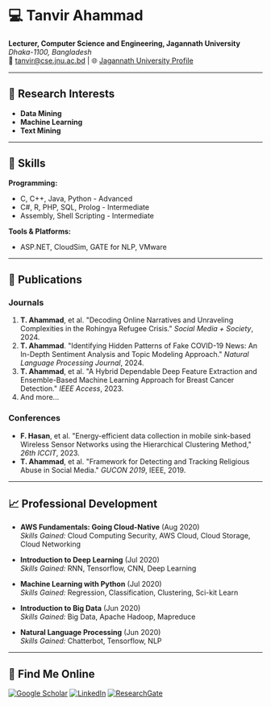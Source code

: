 # 💻 Tanvir Ahammad
**Lecturer, Computer Science and Engineering, Jagannath University**  
*Dhaka-1100, Bangladesh*  
📧 tanvir@cse.jnu.ac.bd | 🌐 [Jagannath University Profile](https://jnu.ac.bd/fm/pview/10758)

---

## 🎯 Research Interests
- **Data Mining**
- **Machine Learning**
- **Text Mining**

---

## 🔧 Skills
**Programming:**  
- C, C++, Java, Python - Advanced  
- C#, R, PHP, SQL, Prolog - Intermediate  
- Assembly, Shell Scripting - Intermediate  

**Tools & Platforms:**  
- ASP.NET, CloudSim, GATE for NLP, VMware

---

## 📄 Publications
### Journals
1. **T. Ahammad**, et al. "Decoding Online Narratives and Unraveling Complexities in the Rohingya Refugee Crisis." *Social Media + Society*, 2024.
2. **T. Ahammad**. "Identifying Hidden Patterns of Fake COVID-19 News: An In-Depth Sentiment Analysis and Topic Modeling Approach." *Natural Language Processing Journal*, 2024.
3. **T. Ahammad**, et al. "A Hybrid Dependable Deep Feature Extraction and Ensemble-Based Machine Learning Approach for Breast Cancer Detection." *IEEE Access*, 2023.
4. And more...

### Conferences
- **F. Hasan**, et al. "Energy-efficient data collection in mobile sink-based Wireless Sensor Networks using the Hierarchical Clustering Method," *26th ICCIT*, 2023.
- **T. Ahammad**, et al. "Framework for Detecting and Tracking Religious Abuse in Social Media." *GUCON 2019*, IEEE, 2019.

---


## 📈 Professional Development
- **AWS Fundamentals: Going Cloud-Native** (Aug 2020)  
  *Skills Gained:* Cloud Computing Security, AWS Cloud, Cloud Storage, Cloud Networking

- **Introduction to Deep Learning** (Jul 2020)  
  *Skills Gained:* RNN, Tensorflow, CNN, Deep Learning

- **Machine Learning with Python** (Jul 2020)  
  *Skills Gained:* Regression, Classification, Clustering, Sci-kit Learn

- **Introduction to Big Data** (Jun 2020)  
  *Skills Gained:* Big Data, Apache Hadoop, Mapreduce

- **Natural Language Processing** (Jun 2020)  
  *Skills Gained:* Chatterbot, Tensorflow, NLP

---

## 🔗 Find Me Online
[![Google Scholar](https://img.shields.io/badge/Google_Scholar-4285F4?style=for-the-badge&logo=googlescholar&logoColor=white)](https://scholar.google.com/citations?user=mowRZkgAAAAJ&hl=en)
[![LinkedIn](https://img.shields.io/badge/LinkedIn-0077B5?style=for-the-badge&logo=linkedin&logoColor=white)](https://www.linkedin.com/in/tanvir-csejnu01)
[![ResearchGate](https://img.shields.io/badge/ResearchGate-00CCBB?style=for-the-badge&logo=researchgate&logoColor=white)](https://www.researchgate.net/profile/Tanvir_Ahammad2)
